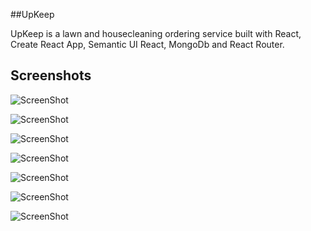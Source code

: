 ##UpKeep

UpKeep is a lawn and housecleaning ordering service built with React, Create React App, Semantic UI React, MongoDb and React Router.

 
## Screenshots

![ScreenShot](screenshots/welcome_page)

![ScreenShot](https://raw.github.com/{jrr564}/{UpKeep}/{master}/{screenshots/login})

![ScreenShot](https://raw.github.com/{jrr564}/{UpKeep}/{master}/{screenshots/responsive_login})

![ScreenShot](https://raw.github.com/{jrr564}/{UpKeep}/{master}/{screenshots/schedule_service})

![ScreenShot](https://raw.github.com/{jrr564}/{UpKeep}/{master}/{screenshots/responsive_schedule_service})

![ScreenShot](https://raw.github.com/{jrr564}/{UpKeep}/{master}/{screenshots/account_information})

![ScreenShot](https://raw.github.com/{jrr564}/{UpKeep}/{master}/{screenshots/successful_booking})
